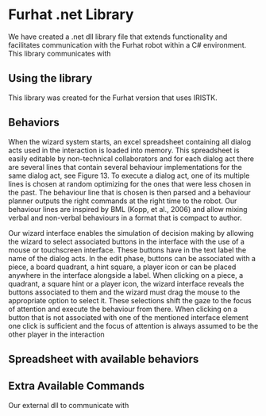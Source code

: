 # Furhat .net Library
We have created a .net dll library file that extends functionality and facilitates communication with the Furhat robot within a C# environment. This library communicates with 

## Using the library
This library was created for the Furhat version that uses IRISTK.

## Behaviors
When the wizard system starts, an excel spreadsheet containing all dialog acts used in the interaction is loaded into memory. This spreadsheet is easily editable by non-technical collaborators and for each dialog act there are several lines that contain several behaviour implementations for the same dialog act, see Figure 13. To execute a dialog act, one of its multiple lines is chosen at random optimizing for the ones that were less chosen in the past. The behaviour line that is chosen is then parsed and a behaviour planner outputs the right commands at the right time to the robot. Our behaviour lines are inspired by BML (Kopp, et al., 2006) and allow mixing verbal and non-verbal behaviours in a format that is compact to author.

Our wizard interface enables the simulation of decision making by allowing the wizard to select associated buttons in the interface with the use of a mouse or touchscreen interface. These buttons have in the text label the name of the dialog acts. In the edit phase, buttons can be associated with a piece, a board quadrant, a hint square, a player icon or can be placed anywhere in the interface alongside a label. When clicking on a piece, a quadrant, a square hint or a player icon, the wizard interface reveals the buttons associated to them and the wizard must drag the mouse to the appropriate option to select it. These selections shift the gaze to the focus of attention and execute the behaviour from there. When clicking on a button that is not associated with one of the mentioned interface element one click is sufficient and the focus of attention is always assumed to be the other player in the interaction

## Spreadsheet with available behaviors

## Extra Available Commands
Our external dll to communicate with 